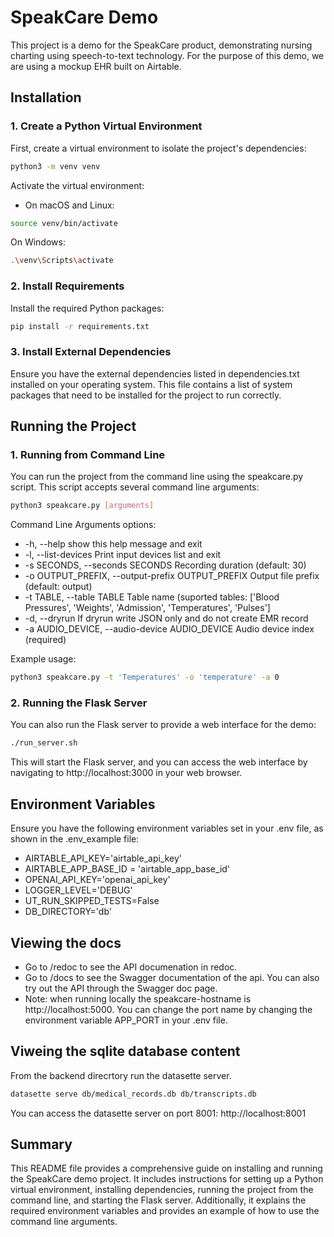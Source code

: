 # SpeakCare Demo

This project is a demo for the SpeakCare product, demonstrating nursing charting using speech-to-text technology. For the purpose of this demo, we are using a mockup EHR built on Airtable.

## Installation

### 1. Create a Python Virtual Environment

First, create a virtual environment to isolate the project's dependencies:

```sh
python3 -m venv venv
```
Activate the virtual environment:

* On macOS and Linux:
```sh
source venv/bin/activate
```
On Windows:
```sh
.\venv\Scripts\activate
```
### 2. Install Requirements
Install the required Python packages:
```sh
pip install -r requirements.txt
```
### 3. Install External Dependencies
Ensure you have the external dependencies listed in dependencies.txt installed on your operating system. This file contains a list of system packages that need to be installed for the project to run correctly.

## Running the Project

### 1. Running from Command Line
You can run the project from the command line using the speakcare.py script. This script accepts several command line arguments:
```sh
python3 speakcare.py [arguments]
```
Command Line Arguments
options:
*  -h, --help            show this help message and exit
*  -l, --list-devices    Print input devices list and exit
*  -s SECONDS, --seconds SECONDS
                         Recording duration (default: 30)
*  -o OUTPUT_PREFIX, --output-prefix OUTPUT_PREFIX
                         Output file prefix (default: output)
*  -t TABLE, --table TABLE
                         Table name (suported tables: ['Blood Pressures', 'Weights', 'Admission', 'Temperatures', 'Pulses']
*  -d, --dryrun          If dryrun write JSON only and do not create EMR record
*  -a AUDIO_DEVICE, --audio-device AUDIO_DEVICE
                         Audio device index (required)

Example usage:
```sh
python3 speakcare.py -t 'Temperatures' -o 'temperature' -a 0
```
### 2. Running the Flask Server
You can also run the Flask server to provide a web interface for the demo:
```sh
./run_server.sh
```
This will start the Flask server, and you can access the web interface by navigating to http://localhost:3000 in your web browser.

## Environment Variables
Ensure you have the following environment variables set in your .env file, as shown in the .env_example file:
* AIRTABLE_API_KEY='airtable_api_key'
* AIRTABLE_APP_BASE_ID = 'airtable_app_base_id'
* OPENAI_API_KEY='openai_api_key'
* LOGGER_LEVEL='DEBUG'
* UT_RUN_SKIPPED_TESTS=False
* DB_DIRECTORY='db'

## Viewing the docs
* Go to <speackare-hostname>/redoc to see the API documenation in redoc.
* Go to <speackare-hostname>/docs to see the Swagger documentation of the api. You can also try out the API through the Swagger doc page.
* Note: when running locally the speakcare-hostname is http://localhost:5000. You can change the port name by changing the environment variable APP_PORT in your .env file.

## Viweing the sqlite database content
From the backend direcrtory run the datasette server.
```sh
datasette serve db/medical_records.db db/transcripts.db 
```
You can access the datasette server on port 8001:  http://localhost:8001


## Summary

This README file provides a comprehensive guide on installing and running the SpeakCare demo project. It includes instructions for setting up a Python virtual environment, installing dependencies, running the project from the command line, and starting the Flask server. Additionally, it explains the required environment variables and provides an example of how to use the command line arguments.
